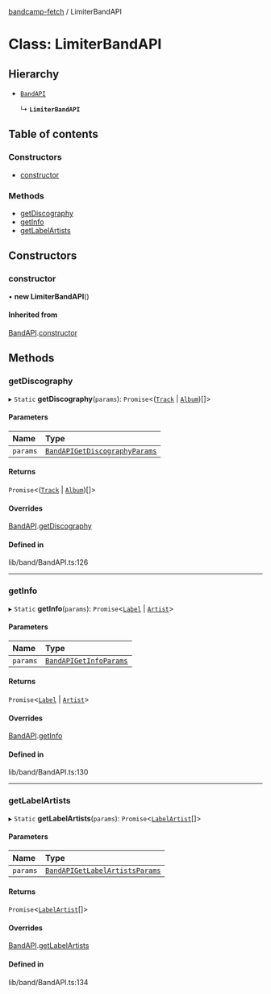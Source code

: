 [bandcamp-fetch](../README.md) / LimiterBandAPI

# Class: LimiterBandAPI

## Hierarchy

- [`BandAPI`](BandAPI.md)

  ↳ **`LimiterBandAPI`**

## Table of contents

### Constructors

- [constructor](LimiterBandAPI.md#constructor)

### Methods

- [getDiscography](LimiterBandAPI.md#getdiscography)
- [getInfo](LimiterBandAPI.md#getinfo)
- [getLabelArtists](LimiterBandAPI.md#getlabelartists)

## Constructors

### constructor

• **new LimiterBandAPI**()

#### Inherited from

[BandAPI](BandAPI.md).[constructor](BandAPI.md#constructor)

## Methods

### getDiscography

▸ `Static` **getDiscography**(`params`): `Promise`<([`Track`](../interfaces/Track.md) \| [`Album`](../interfaces/Album.md))[]\>

#### Parameters

| Name | Type |
| :------ | :------ |
| `params` | [`BandAPIGetDiscographyParams`](../interfaces/BandAPIGetDiscographyParams.md) |

#### Returns

`Promise`<([`Track`](../interfaces/Track.md) \| [`Album`](../interfaces/Album.md))[]\>

#### Overrides

[BandAPI](BandAPI.md).[getDiscography](BandAPI.md#getdiscography)

#### Defined in

lib/band/BandAPI.ts:126

___

### getInfo

▸ `Static` **getInfo**(`params`): `Promise`<[`Label`](../interfaces/Label.md) \| [`Artist`](../interfaces/Artist.md)\>

#### Parameters

| Name | Type |
| :------ | :------ |
| `params` | [`BandAPIGetInfoParams`](../interfaces/BandAPIGetInfoParams.md) |

#### Returns

`Promise`<[`Label`](../interfaces/Label.md) \| [`Artist`](../interfaces/Artist.md)\>

#### Overrides

[BandAPI](BandAPI.md).[getInfo](BandAPI.md#getinfo)

#### Defined in

lib/band/BandAPI.ts:130

___

### getLabelArtists

▸ `Static` **getLabelArtists**(`params`): `Promise`<[`LabelArtist`](../README.md#labelartist)[]\>

#### Parameters

| Name | Type |
| :------ | :------ |
| `params` | [`BandAPIGetLabelArtistsParams`](../interfaces/BandAPIGetLabelArtistsParams.md) |

#### Returns

`Promise`<[`LabelArtist`](../README.md#labelartist)[]\>

#### Overrides

[BandAPI](BandAPI.md).[getLabelArtists](BandAPI.md#getlabelartists)

#### Defined in

lib/band/BandAPI.ts:134
